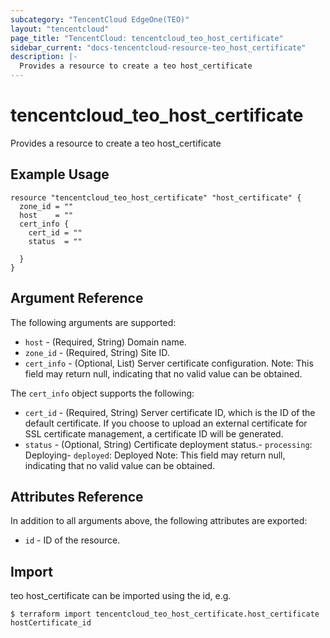 ```yaml
---
subcategory: "TencentCloud EdgeOne(TEO)"
layout: "tencentcloud"
page_title: "TencentCloud: tencentcloud_teo_host_certificate"
sidebar_current: "docs-tencentcloud-resource-teo_host_certificate"
description: |-
  Provides a resource to create a teo host_certificate
---
```


# tencentcloud_teo_host_certificate

Provides a resource to create a teo host_certificate

## Example Usage

```hcl
resource "tencentcloud_teo_host_certificate" "host_certificate" {
  zone_id = ""
  host    = ""
  cert_info {
    cert_id = ""
    status  = ""

  }
}
```

## Argument Reference

The following arguments are supported:

* `host` - (Required, String) Domain name.
* `zone_id` - (Required, String) Site ID.
* `cert_info` - (Optional, List) Server certificate configuration. Note: This field may return null, indicating that no valid value can be obtained.

The `cert_info` object supports the following:

* `cert_id` - (Required, String) Server certificate ID, which is the ID of the default certificate. If you choose to upload an external certificate for SSL certificate management, a certificate ID will be generated.
* `status` - (Optional, String) Certificate deployment status.- `processing`: Deploying- `deployed`: Deployed Note: This field may return null, indicating that no valid value can be obtained.

## Attributes Reference

In addition to all arguments above, the following attributes are exported:

* `id` - ID of the resource.



## Import

teo host_certificate can be imported using the id, e.g.
```
$ terraform import tencentcloud_teo_host_certificate.host_certificate hostCertificate_id
```

